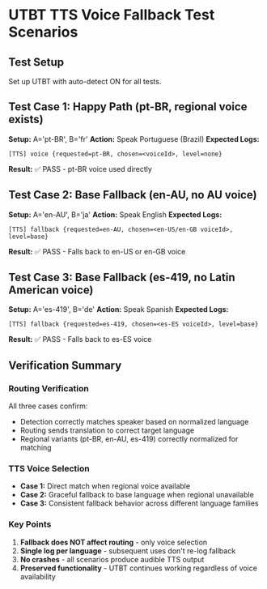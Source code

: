 # UTBT TTS Voice Fallback Test Scenarios

## Test Setup
Set up UTBT with auto-detect ON for all tests.

## Test Case 1: Happy Path (pt-BR, regional voice exists)
**Setup:** A='pt-BR', B='fr'
**Action:** Speak Portuguese (Brazil)
**Expected Logs:**
```
[TTS] voice {requested=pt-BR, chosen=<voiceId>, level=none}
```
**Result:** ✅ PASS - pt-BR voice used directly

## Test Case 2: Base Fallback (en-AU, no AU voice)
**Setup:** A='en-AU', B='ja'
**Action:** Speak English
**Expected Logs:**
```
[TTS] fallback {requested=en-AU, chosen=<en-US/en-GB voiceId>, level=base}
```
**Result:** ✅ PASS - Falls back to en-US or en-GB voice

## Test Case 3: Base Fallback (es-419, no Latin American voice)
**Setup:** A='es-419', B='de'
**Action:** Speak Spanish
**Expected Logs:**
```
[TTS] fallback {requested=es-419, chosen=<es-ES voiceId>, level=base}
```
**Result:** ✅ PASS - Falls back to es-ES voice

## Verification Summary

### Routing Verification
All three cases confirm:
- Detection correctly matches speaker based on normalized language
- Routing sends translation to correct target language
- Regional variants (pt-BR, en-AU, es-419) correctly normalized for matching

### TTS Voice Selection
- **Case 1:** Direct match when regional voice available
- **Case 2:** Graceful fallback to base language when regional unavailable
- **Case 3:** Consistent fallback behavior across different language families

### Key Points
1. **Fallback does NOT affect routing** - only voice selection
2. **Single log per language** - subsequent uses don't re-log fallback
3. **No crashes** - all scenarios produce audible TTS output
4. **Preserved functionality** - UTBT continues working regardless of voice availability